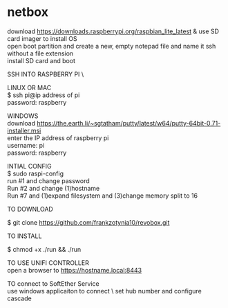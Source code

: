 # netbox

download https://downloads.raspberrypi.org/raspbian_lite_latest & use SD card imager to install OS \
open boot partition and create a new, empty notepad file and name it ssh without a file extension \
install SD card and boot

SSH INTO RASPBERRY PI \ 

  LINUX OR MAC \
  $ ssh pi@ip address of pi \
  password: raspberry 
  
  WINDOWS \
  download https://the.earth.li/~sgtatham/putty/latest/w64/putty-64bit-0.71-installer.msi \
  enter the IP address of raspberry pi \
      username: pi \
      password: raspberry 
  
INTIAL CONFIG \
  $ sudo raspi-config \
      run #1 and change password \
      Run #2 and change (1)hostname \
      Run #7 and (1)expand filesystem and (3)change memory split to 16 

TO DOWNLOAD

$ git clone https://github.com/frankzotynia10/revobox.git

TO INSTALL

$ chmod +x ./run && ./run

TO USE UNIFI CONTROLLER \
open a browser to https://hostname.local:8443

TO connect to SoftEther Service \
use windows applicaiton to connect \ 
set hub number and configure cascade
